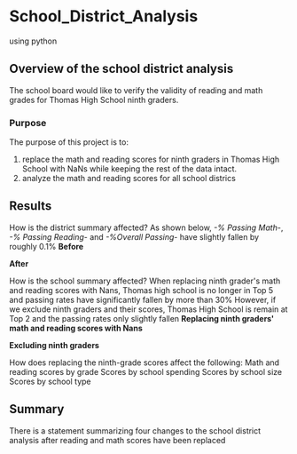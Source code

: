 # School_District_Analysis
using python

## Overview of the school district analysis
The school board would like to verify the validity of reading and math grades for Thomas High School ninth graders.
### Purpose
The purpose of this project is to:
  1. replace the math and reading scores for ninth graders in Thomas High School with NaNs while keeping the rest of the data intact.
  2. analyze the math and reading scores for all school districs


## Results
How is the district summary affected?
As shown below, *-% Passing Math*-, *-% Passing Reading*- and *-%Overall Passing*- have slightly fallen by roughly 0.1%
**Before**

**After**


How is the school summary affected?
When replacing ninth grader's math and reading scores with Nans, Thomas high school is no longer in Top 5 and passing rates have significantly fallen by more than 30%
However, if we exclude ninth graders and their scores, Thomas High School is remain at Top 2 and the passing rates only slightly fallen
**Replacing ninth graders' math and reading scores with Nans**

**Excluding ninth graders**


How does replacing the ninth-grade scores affect the following:
Math and reading scores by grade
Scores by school spending
Scores by school size
Scores by school type

## Summary 
There is a statement summarizing four changes to the school district analysis after reading and math scores have been replaced
